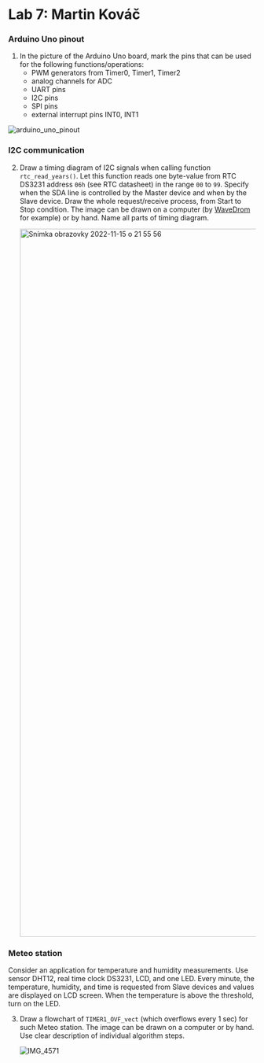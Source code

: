 # Lab 7: Martin Kováč

### Arduino Uno pinout

1. In the picture of the Arduino Uno board, mark the pins that can be used for the following functions/operations:
   * PWM generators from Timer0, Timer1, Timer2
   * analog channels for ADC
   * UART pins
   * I2C pins
   * SPI pins
   * external interrupt pins INT0, INT1

![arduino_uno_pinout](https://user-images.githubusercontent.com/99388246/202136294-796956f8-1ddc-42ad-8059-e1ed8d06c9ad.png)


### I2C communication

2. Draw a timing diagram of I2C signals when calling function `rtc_read_years()`. Let this function reads one byte-value from RTC DS3231 address `06h` (see RTC datasheet) in the range `00` to `99`. Specify when the SDA line is controlled by the Master device and when by the Slave device. Draw the whole request/receive process, from Start to Stop condition. The image can be drawn on a computer (by [WaveDrom](https://wavedrom.com/) for example) or by hand. Name all parts of timing diagram.

   <img width="1440" alt="Snímka obrazovky 2022-11-15 o 21 55 56" src="https://user-images.githubusercontent.com/99388246/202026013-d753f3ad-308c-4e0d-bdf6-70dfb29a6184.png">


### Meteo station

Consider an application for temperature and humidity measurements. Use sensor DHT12, real time clock DS3231, LCD, and one LED. Every minute, the temperature, humidity, and time is requested from Slave devices and values are displayed on LCD screen. When the temperature is above the threshold, turn on the LED.

3. Draw a flowchart of `TIMER1_OVF_vect` (which overflows every 1&nbsp;sec) for such Meteo station. The image can be drawn on a computer or by hand. Use clear description of individual algorithm steps.

   ![IMG_4571](https://user-images.githubusercontent.com/99388246/202025824-35a91f1d-a143-4aee-a357-edf10d7adc44.jpg)
